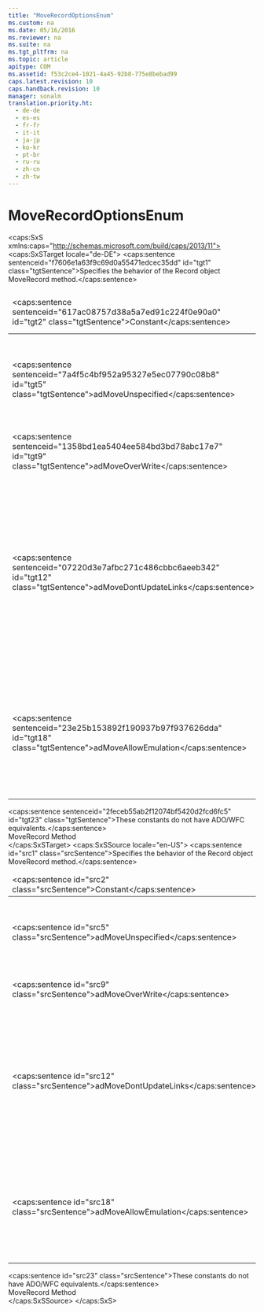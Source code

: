 ```yaml
---
title: "MoveRecordOptionsEnum"
ms.custom: na
ms.date: 05/16/2016
ms.reviewer: na
ms.suite: na
ms.tgt_pltfrm: na
ms.topic: article
apitype: COM
ms.assetid: f53c2ce4-1021-4a45-92b8-775e8bebad99
caps.latest.revision: 10
caps.handback.revision: 10
manager: sonalm
translation.priority.ht: 
  - de-de
  - es-es
  - fr-fr
  - it-it
  - ja-jp
  - ko-kr
  - pt-br
  - ru-ru
  - zh-cn
  - zh-tw
---
```

# MoveRecordOptionsEnum
<?xml version="1.0" encoding="utf-8"?>
<caps:SxS xmlns:caps="http://schemas.microsoft.com/build/caps/2013/11">
  <caps:SxSTarget locale="de-DE">
    <developerReferenceWithoutSyntaxDocument xsi:schemaLocation="http://ddue.schemas.microsoft.com/authoring/2003/5 http://dduestorage.blob.core.windows.net/ddueschema/developer.xsd" xmlns="http://ddue.schemas.microsoft.com/authoring/2003/5" xmlns:xlink="http://www.w3.org/1999/xlink" xmlns:xsi="http://www.w3.org/2001/XMLSchema-instance">
      <introduction>
        <para>
          <caps:sentence sentenceid="f7606e1a63f9c69d0a55471edcec35dd" id="tgt1" class="tgtSentence">Specifies the behavior of the <legacyLink xlink:href="db83ed2c-a8e3-460c-8682-64667e4d5d01">Record</legacyLink> object <legacyLink xlink:href="6d2807b0-b861-4583-bcaf-fb0b82e0f2d0">MoveRecord</legacyLink> method.</caps:sentence>
        </para>
        <table>
          <thead>
            <tr>
              <TD>
                <para>
                  <caps:sentence sentenceid="617ac08757d38a5a7ed91c224f0e90a0" id="tgt2" class="tgtSentence">Constant</caps:sentence>
                </para>
              </TD>
              <TD>
                <para>
                  <caps:sentence sentenceid="2063c1608d6e0baf80249c42e2be5804" id="tgt3" class="tgtSentence">Value</caps:sentence>
                </para>
              </TD>
              <TD>
                <para>
                  <caps:sentence sentenceid="67daf92c833c41c95db874e18fcb2786" id="tgt4" class="tgtSentence">Description</caps:sentence>
                </para>
              </TD>
            </tr>
          </thead>
          <tbody>
            <tr>
              <TD>
                <para>
                  <legacyBold>
                    <caps:sentence sentenceid="7a4f5c4bf952a95327e5ec07790c08b8" id="tgt5" class="tgtSentence">adMoveUnspecified</caps:sentence>
                  </legacyBold>
                </para>
              </TD>
              <TD>
                <para>
                  <caps:sentence sentenceid="6bb61e3b7bce0931da574d19d1d82c88" id="tgt6" class="tgtSentence">-1</caps:sentence>
                </para>
              </TD>
              <TD>
                <para>
                  <caps:sentence sentenceid="f2519f5b2ce0ab7912c13b0af6ebf9f2" id="tgt7" class="tgtSentence">Default.</caps:sentence>
                  <caps:sentence sentenceid="40244c0ae7a942da0bb898f43b5d59fe" id="tgt8" class="tgtSentence"> Performs the default move operation: The operation fails if the destination file or directory already exists, and the operation updates hypertext links.</caps:sentence>
                </para>
              </TD>
            </tr>
            <tr>
              <TD>
                <para>
                  <legacyBold>
                    <caps:sentence sentenceid="1358bd1ea5404ee584bd3bd78abc17e7" id="tgt9" class="tgtSentence">adMoveOverWrite</caps:sentence>
                  </legacyBold>
                </para>
              </TD>
              <TD>
                <para>
                  <caps:sentence sentenceid="c4ca4238a0b923820dcc509a6f75849b" id="tgt10" class="tgtSentence">1</caps:sentence>
                </para>
              </TD>
              <TD>
                <para>
                  <caps:sentence sentenceid="ddb657ff99491b7f1c7135ae92c03c51" id="tgt11" class="tgtSentence">Overwrites the destination file or directory, even if it already exists.</caps:sentence>
                </para>
              </TD>
            </tr>
            <tr>
              <TD>
                <para>
                  <legacyBold>
                    <caps:sentence sentenceid="07220d3e7afbc271c486cbbc6aeeb342" id="tgt12" class="tgtSentence">adMoveDontUpdateLinks</caps:sentence>
                  </legacyBold>
                </para>
              </TD>
              <TD>
                <para>
                  <caps:sentence sentenceid="c81e728d9d4c2f636f067f89cc14862c" id="tgt13" class="tgtSentence">2</caps:sentence>
                </para>
              </TD>
              <TD>
                <para>
                  <caps:sentence sentenceid="f6f1e5a484d5dd85f240235915f51823" id="tgt14" class="tgtSentence">Modifies the default behavior of <legacyBold>MoveRecord</legacyBold> method by not updating the hypertext links of the source <legacyBold>Record</legacyBold>.</caps:sentence>
                  <caps:sentence sentenceid="04306271c79388006fb2f68359ae7eaa" id="tgt15" class="tgtSentence"> The default behavior depends on the capabilities of the provider.</caps:sentence>
                  <caps:sentence sentenceid="1d381370adcc5edd0d1365c5b796c726" id="tgt16" class="tgtSentence"> Move operation updates links if the provider is capable.</caps:sentence>
                  <caps:sentence sentenceid="f7065079a7b080f41693ec08ed72741b" id="tgt17" class="tgtSentence"> If the provider cannot fix links or if this value is not specified, then the move succeeds even when links have not been fixed.</caps:sentence>
                </para>
              </TD>
            </tr>
            <tr>
              <TD>
                <para>
                  <legacyBold>
                    <caps:sentence sentenceid="23e25b153892f190937b97f937626dda" id="tgt18" class="tgtSentence">adMoveAllowEmulation</caps:sentence>
                  </legacyBold>
                </para>
              </TD>
              <TD>
                <para>
                  <caps:sentence sentenceid="a87ff679a2f3e71d9181a67b7542122c" id="tgt19" class="tgtSentence">4</caps:sentence>
                </para>
              </TD>
              <TD>
                <para>
                  <caps:sentence sentenceid="a2288b14b8529191022521b663676db5" id="tgt20" class="tgtSentence">Requests that the provider attempt to simulate the move (using download, upload, and delete operations).</caps:sentence>
                  <caps:sentence sentenceid="5d8050dddf9dfa3724cafaa427989813" id="tgt21" class="tgtSentence"> If the attempt to move the <legacyBold>Record</legacyBold> fails because the destination URL is on a different server or serviced by a different provider than the source, this may cause increased latency or data loss, due to different provider capabilities when moving resources between providers.</caps:sentence>
                </para>
              </TD>
            </tr>
          </tbody>
        </table>
      </introduction>
      <section>
        <title>
          <caps:sentence sentenceid="a6dc3038423486f2c8833a3eba25ddab" id="tgt22" class="tgtSentence">ADO/WFC Equivalent</caps:sentence>
        </title>
        <content>
          <para>
            <caps:sentence sentenceid="2feceb55ab2f12074bf5420d2fcd6fc5" id="tgt23" class="tgtSentence">These constants do not have ADO/WFC equivalents.</caps:sentence>
          </para>
        </content>
      </section>
      <section>
        <title>
          <caps:sentence sentenceid="2f342d3be839cc5b67ae0de7d404b8e6" id="tgt24" class="tgtSentence">Applies To</caps:sentence>
        </title>
        <content>
          <para>
            <link xlink:href="6d2807b0-b861-4583-bcaf-fb0b82e0f2d0">MoveRecord Method</link>
          </para>
        </content>
      </section>
      <relatedTopics></relatedTopics>
    </developerReferenceWithoutSyntaxDocument>
  </caps:SxSTarget>
  <caps:SxSSource locale="en-US">
    <developerReferenceWithoutSyntaxDocument xsi:schemaLocation="http://ddue.schemas.microsoft.com/authoring/2003/5 http://dduestorage.blob.core.windows.net/ddueschema/developer.xsd" xmlns="http://ddue.schemas.microsoft.com/authoring/2003/5" xmlns:xlink="http://www.w3.org/1999/xlink" xmlns:xsi="http://www.w3.org/2001/XMLSchema-instance">
      <introduction>
        <para>
          <caps:sentence id="src1" class="srcSentence">Specifies the behavior of the <legacyLink xlink:href="db83ed2c-a8e3-460c-8682-64667e4d5d01">Record</legacyLink> object <legacyLink xlink:href="6d2807b0-b861-4583-bcaf-fb0b82e0f2d0">MoveRecord</legacyLink> method.</caps:sentence>
        </para>
        <table>
          <thead>
            <tr>
              <TD>
                <para>
                  <caps:sentence id="src2" class="srcSentence">Constant</caps:sentence>
                </para>
              </TD>
              <TD>
                <para>
                  <caps:sentence id="src3" class="srcSentence">Value</caps:sentence>
                </para>
              </TD>
              <TD>
                <para>
                  <caps:sentence id="src4" class="srcSentence">Description</caps:sentence>
                </para>
              </TD>
            </tr>
          </thead>
          <tbody>
            <tr>
              <TD>
                <para>
                  <legacyBold>
                    <caps:sentence id="src5" class="srcSentence">adMoveUnspecified</caps:sentence>
                  </legacyBold>
                </para>
              </TD>
              <TD>
                <para>
                  <caps:sentence id="src6" class="srcSentence">-1</caps:sentence>
                </para>
              </TD>
              <TD>
                <para>
                  <caps:sentence id="src7" class="srcSentence">Default.</caps:sentence>
                  <caps:sentence id="src8" class="srcSentence"> Performs the default move operation: The operation fails if the destination file or directory already exists, and the operation updates hypertext links.</caps:sentence>
                </para>
              </TD>
            </tr>
            <tr>
              <TD>
                <para>
                  <legacyBold>
                    <caps:sentence id="src9" class="srcSentence">adMoveOverWrite</caps:sentence>
                  </legacyBold>
                </para>
              </TD>
              <TD>
                <para>
                  <caps:sentence id="src10" class="srcSentence">1</caps:sentence>
                </para>
              </TD>
              <TD>
                <para>
                  <caps:sentence id="src11" class="srcSentence">Overwrites the destination file or directory, even if it already exists.</caps:sentence>
                </para>
              </TD>
            </tr>
            <tr>
              <TD>
                <para>
                  <legacyBold>
                    <caps:sentence id="src12" class="srcSentence">adMoveDontUpdateLinks</caps:sentence>
                  </legacyBold>
                </para>
              </TD>
              <TD>
                <para>
                  <caps:sentence id="src13" class="srcSentence">2</caps:sentence>
                </para>
              </TD>
              <TD>
                <para>
                  <caps:sentence id="src14" class="srcSentence">Modifies the default behavior of <legacyBold>MoveRecord</legacyBold> method by not updating the hypertext links of the source <legacyBold>Record</legacyBold>.</caps:sentence>
                  <caps:sentence id="src15" class="srcSentence"> The default behavior depends on the capabilities of the provider.</caps:sentence>
                  <caps:sentence id="src16" class="srcSentence"> Move operation updates links if the provider is capable.</caps:sentence>
                  <caps:sentence id="src17" class="srcSentence"> If the provider cannot fix links or if this value is not specified, then the move succeeds even when links have not been fixed.</caps:sentence>
                </para>
              </TD>
            </tr>
            <tr>
              <TD>
                <para>
                  <legacyBold>
                    <caps:sentence id="src18" class="srcSentence">adMoveAllowEmulation</caps:sentence>
                  </legacyBold>
                </para>
              </TD>
              <TD>
                <para>
                  <caps:sentence id="src19" class="srcSentence">4</caps:sentence>
                </para>
              </TD>
              <TD>
                <para>
                  <caps:sentence id="src20" class="srcSentence">Requests that the provider attempt to simulate the move (using download, upload, and delete operations).</caps:sentence>
                  <caps:sentence id="src21" class="srcSentence"> If the attempt to move the <legacyBold>Record</legacyBold> fails because the destination URL is on a different server or serviced by a different provider than the source, this may cause increased latency or data loss, due to different provider capabilities when moving resources between providers.</caps:sentence>
                </para>
              </TD>
            </tr>
          </tbody>
        </table>
      </introduction>
      <section>
        <title>
          <caps:sentence id="src22" class="srcSentence">ADO/WFC Equivalent</caps:sentence>
        </title>
        <content>
          <para>
            <caps:sentence id="src23" class="srcSentence">These constants do not have ADO/WFC equivalents.</caps:sentence>
          </para>
        </content>
      </section>
      <section>
        <title>
          <caps:sentence id="src24" class="srcSentence">Applies To</caps:sentence>
        </title>
        <content>
          <para>
            <link xlink:href="6d2807b0-b861-4583-bcaf-fb0b82e0f2d0">MoveRecord Method</link>
          </para>
        </content>
      </section>
      <relatedTopics></relatedTopics>
    </developerReferenceWithoutSyntaxDocument>
  </caps:SxSSource>
</caps:SxS>